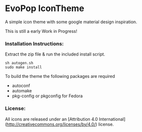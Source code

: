# EvoPop IconTheme

A simple icon theme with some google material design inspiration.

This is still a early Work in Progress!

### Installation Instructions:

Extract the zip file & run the included install script.

    sh autogen.sh
    sudo make install

To build the theme the following packages are required

* autoconf
* automake
* pkg-config or pkgconfig for Fedora

    
### License:

All icons are released under an [Attribution 4.0 International] (http://creativecommons.org/licenses/by/4.0/) license.

